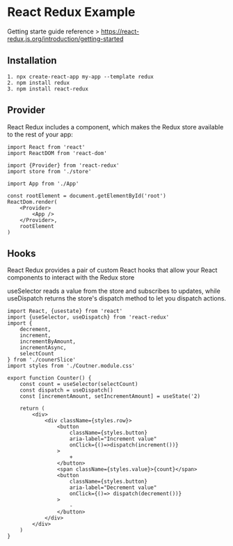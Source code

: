 # React Redux Example

Getting starte guide reference > https://react-redux.js.org/introduction/getting-started

## Installation

```
1. npx create-react-app my-app --template redux
2. npm install redux
3. npm install react-redux
```

## Provider

React Redux includes a <Provider /> component, which makes the Redux store available to
the rest of your app:

```
import React from 'react'
import ReactDOM from 'react-dom'

import {Provider} from 'react-redux'
import store from './store'

import App from './App'

const rootElement = document.getElementById('root')
ReactDom.render(
    <Provider>
        <App />
    </Provider>,
    rootElement
)
```

## Hooks

React Redux provides a pair of custom React hooks that allow your React components to interact with the Redux store

useSelector reads a value from the store and subscribes to updates, while useDispatch returns the store's
dispatch method to let you dispatch actions.

```
import React, {usestate} from 'react'
import {useSelector, useDispatch} from 'react-redux'
import {
    decrement,
    increment,
    incrementByAmount,
    incrementAsync,
    selectCount
} from './counerSlice'
import styles from './Coutner.module.css'

export function Counter() {
    const count = useSelector(selectCount)
    const dispatch = useDispatch()
    const [incrementAmount, setIncrementAmount] = useState('2)

    return (
        <div>
            <div className={styles.row}>
                <button
                    className={styles.button}
                    aria-label="Increment value"
                    onClick={()=>dispatch(increment())}
                >
                    +
                </button>
                <span className={styles.value}>{count}</span>
                <button
                    className={styles.button}
                    aria-label="Decrement value"
                    onClick={()=> dispatch(decrement())}
                >
                    -
                </button>
            </div>
        </div>
    )
}
```

